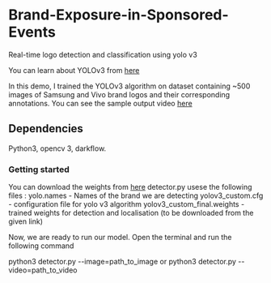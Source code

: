 # Brand-Exposure-in-Sponsored-Events

Real-time logo detection and classification using yolo v3

You can learn about YOLOv3 from  [here](https://https://pjreddie.com/darknet/yolo/)

In this demo, I trained the YOLOv3 algorithm on dataset containing ~500 images of Samsung and Vivo brand logos and their corresponding annotations.
You can see the sample output video [here](https://drive.google.com/open?id=1YOQvpdWiNouumIfovAB4IEB76I7W6v8c)

## Dependencies

Python3, opencv 3, darkflow.

### Getting started

You can download the weights from [here](https://drive.google.com/file/d/1-IPN5lkbeKeFoz4gALIQthWmU5jZzIaO/view?usp=sharing)
detector.py usese the following files :
yolo.names - Names of the brand we are detecting
yolov3_custom.cfg - configuration file for yolo v3 algorithm
yolov3_custom_final.weights - trained weights for detection and localisation (to be downloaded from the given link)

Now, we are ready to run our model. Open the terminal and run the following command

python3 detector.py --image=path_to_image
or
python3 detector.py --video=path_to_video

